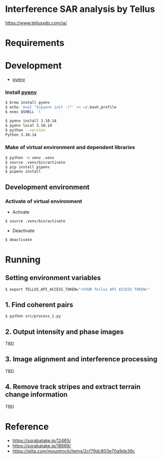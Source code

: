 Interference SAR analysis by Tellus
=======

https://www.tellusxdp.com/ja/

# Requirements

# Development

- [pyenv](https://github.com/pyenv/pyenv)

### Install [pyenv](https://github.com/pyenv/pyenv)

```bash
$ brew install pyenv
$ echo 'eval "$(pyenv init -)"' >> ~/.bash_profile
$ exec $SHELL -l
```

```bash
$ pyenv install 3.10.14
$ pyenv local 3.10.14
$ python --version
Python 3.10.14
```

### Make of virtual environment and dependent libraries

```bash
$ python -m venv .venv
$ source .venv/bin/activate
$ pip install pipenv
$ pipenv install
```

## Development environment

### Activate of virtual environment

- Activate

```bash
$ source .venv/bin/activate
```

- Deactivate

```bash
$ deactivate
```

# Running

## Setting environment variables

```bash
$ export TELLUS_API_ACCESS_TOKEN="<YOUR Tellus API ACCESS TOKEN>"
```

## 1. Find coherent pairs

```bash
$ python src/process_1.py
```

## 2. Output intensity and phase images

TBD

## 3. Image alignment and interference processing

TBD

## 4. Remove track stripes and extract terrain change information

TBD

# Reference

- https://sorabatake.jp/12465/
- https://sorabatake.jp/18669/
- https://qiita.com/mountrock/items/2cf79dc803e70a9de39c
